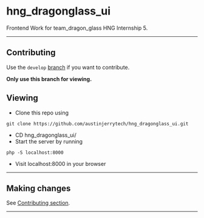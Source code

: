# hng_dragonglass_ui

Frontend Work for team_dragon_glass HNG Internship 5.

---

## Contributing

Use the `develop`
[branch](https://github.com/austinjerrytech/hng_dragonglass_ui/tree/develop)
if you want to contribute.

**Only use this branch for viewing.**

## Viewing

- Clone this repo using

```
git clone https://github.com/austinjerrytech/hng_dragonglass_ui.git
```

- CD hng_dragonglass_ui/
- Start the server by running

```
php -S localhost:8000
```

- Visit localhost:8000 in your browser

---

## Making changes

See [Contributing section](#Contributing).

---
